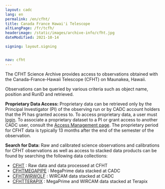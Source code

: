 ```yaml
---
layout: cadc
lang: en
permalink: /en/cfht/
title: Canada France Hawai'i Telescope
altLangPage: /fr/tcfh/
headerimage: /static/images/archive-info/cfht.jpg
dateModified: 2021-10-14

signing: layout.signing


nav: cfht
---
```


<p>
The CFHT Science Archive provides access to observations obtained with
the Canada-France-Hawaii Telescope (CFHT) on Maunakea, Hawaii.
</p>

<p>
Observations can be queried by various criteria such as object name,
position and RunID and retrieved.
</p>

<p>
<strong>Proprietary Data Access:</strong> Proprietary data can be retrieved only by the Principal Investigator (PI) of the observing run or by CADC account holders that the PI has granted access to. To access proprietary data, a user must  <a href="/en/login.html" class="ui-link">login</a>. To associate a proprietary dataset to a PI or grant access to another CADC user, consult the <a href="access.html" class="ui-link">Access Management page</a>. The proprietary period for CFHT data is
typically 13 months after the end of the semester of the observation.
</p>


<p>
<strong>Search for Data:</strong> Raw and calibrated science
observations and calibrations for CFHT observations as well as access
to stacked data products can be found by searching the following data 
collections:
</p>

<ul>
    <li><a href="/en/search/?collection=CFHT&amp;noexec=true" class="ui-link">CFHT</a> : Raw data and data processed at CFHT</li>
    <li><a href="/en/search/?collection=CFHTMEGAPIPE&amp;noexec=true" class="ui-link">CFHTMEGAPIPE</a> : MegaPrime data stacked at CADC</li>
    <li><a href="/en/search/?collection=CFHTWIRWOLF&amp;noexec=true" class="ui-link">CFHTWIRWOLF</a> : WIRCAM data stacked at CADC</li>
    <li><a href="/en/search/?collection=CFHTTERAPIX&amp;noexec=true" class="ui-link">CFHTTERAPIX</a> : MegaPrime and WIRCAM data stacked at Terapix</li>
</ul>
<p>

</p>
